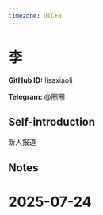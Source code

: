 ```yaml
---
timezone: UTC+8
---
```


# 李

**GitHub ID:** lisaxiaoli

**Telegram:** @圈圈

## Self-introduction

新人报道

## Notes

<!-- Content_START -->

# 2025-07-24

<!-- Content_END -->
